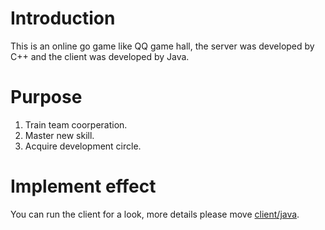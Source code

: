 # Introduction

This is an online go game like QQ game hall, the server was developed by C++ and the client was developed by Java.

# Purpose

1. Train team coorperation.
2. Master new skill.
3. Acquire development circle. 

# Implement effect

You can run the client for a look, more details please move [client/java](https://github.com/Cloogo/MicroOnlineGo/tree/master/client/java).

